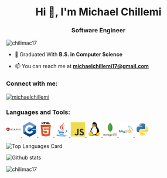 <h1 align="center">Hi 👋, I'm Michael Chillemi</h1>
<h3 align="center">Software Engineer</h3>

<p align="left"> <img src="https://komarev.com/ghpvc/?username=chilimac17&label=Profile%20views&color=0e75b6&style=flat" alt="chilimac17" /> </p>

- 🔭 Graduated With **B.S. in Computer Science**

- 📫 You can reach me at **michaelchillemi17@gmail.com**

<h3 align="left">Connect with me:</h3>
<p align="left">
<a href="https://linkedin.com/in/michaelchillemi" target="blank"><img align="center" src="https://raw.githubusercontent.com/rahuldkjain/github-profile-readme-generator/master/src/images/icons/Social/linked-in-alt.svg" alt="michaelchillemi" height="30" width="40" /></a>
</p>

<h3 align="left">Languages and Tools:</h3>
<p align="left"> <a href="https://angular.io" target="_blank" rel="noreferrer"> <img src="https://raw.githubusercontent.com/devicons/devicon/master/icons/angularjs/angularjs-original-wordmark.svg" alt="angularjs" width="40" height="40"/> </a> <a href="https://www.w3schools.com/cpp/" target="_blank" rel="noreferrer"> <img src="https://raw.githubusercontent.com/devicons/devicon/master/icons/cplusplus/cplusplus-original.svg" alt="cplusplus" width="40" height="40"/> </a> <a href="https://www.w3.org/html/" target="_blank" rel="noreferrer"> <img src="https://raw.githubusercontent.com/devicons/devicon/master/icons/html5/html5-original-wordmark.svg" alt="html5" width="40" height="40"/> </a> <a href="https://www.java.com" target="_blank" rel="noreferrer"> <img src="https://raw.githubusercontent.com/devicons/devicon/master/icons/java/java-original.svg" alt="java" width="40" height="40"/> </a> <a href="https://developer.mozilla.org/en-US/docs/Web/JavaScript" target="_blank" rel="noreferrer"> <img src="https://raw.githubusercontent.com/devicons/devicon/master/icons/javascript/javascript-original.svg" alt="javascript" width="40" height="40"/> </a> <a href="https://www.linux.org/" target="_blank" rel="noreferrer"> <img src="https://raw.githubusercontent.com/devicons/devicon/master/icons/linux/linux-original.svg" alt="linux" width="40" height="40"/> </a> <a href="https://www.mongodb.com/" target="_blank" rel="noreferrer"> <img src="https://raw.githubusercontent.com/devicons/devicon/master/icons/mongodb/mongodb-original-wordmark.svg" alt="mongodb" width="40" height="40"/> </a> <a href="https://www.mysql.com/" target="_blank" rel="noreferrer"> <img src="https://raw.githubusercontent.com/devicons/devicon/master/icons/mysql/mysql-original-wordmark.svg" alt="mysql" width="40" height="40"/> </a> <a href="https://www.python.org" target="_blank" rel="noreferrer"> <img src="https://raw.githubusercontent.com/devicons/devicon/master/icons/python/python-original.svg" alt="python" width="40" height="40"/> </a> </p>

<!--<p><img align="left" src="https://github-readme-stats.vercel.app/api/top-langs?username=chilimac17&show_icons=true&locale=en&layout=compact" alt="chilimac17" /></p>

// README.md-->

![Top Languages Card](https://github-readme-stats.vercel.app/api/top-langs/?username=chilimac17&layout=compact&bg_color=#000000&title_color=#32CD32)

![Github stats](https://github-readme-stats.vercel.app/api?username=chilimac17&theme=highcontrast&show_icons=true&count_private=true&bg_color=#000000&title_color=#32CD32)

<!--<p>&nbsp;<img align="center" src="https://github-readme-stats.vercel.app/api?username=chilimac17&show_icons=true&locale=en" alt="chilimac17" /></p>-->

<p><img align="center" src="https://github-readme-streak-stats.herokuapp.com/?user=chilimac17&" alt="chilimac17" /></p>

